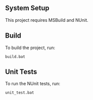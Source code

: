 System Setup
------------

This project requires MSBuild and NUnit.


Build
-----

To build the project, run:

    build.bat


Unit Tests
----------

To run the NUnit tests, run:

    unit_test.bat


